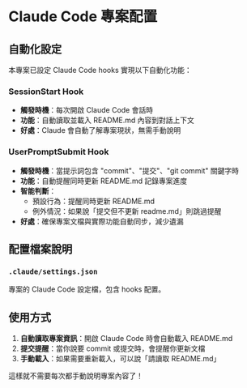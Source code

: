 # Claude Code 專案配置

## 自動化設定

本專案已設定 Claude Code hooks 實現以下自動化功能：

### SessionStart Hook
- **觸發時機**：每次開啟 Claude Code 會話時
- **功能**：自動讀取並載入 README.md 內容到對話上下文
- **好處**：Claude 會自動了解專案現狀，無需手動說明

### UserPromptSubmit Hook  
- **觸發時機**：當提示詞包含 "commit"、"提交"、"git commit" 關鍵字時
- **功能**：自動提醒同時更新 README.md 記錄專案進度
- **智能判斷**：
  - 預設行為：提醒同時更新 README.md
  - 例外情況：如果說「提交但不更新 readme.md」則跳過提醒
- **好處**：確保專案文檔與實際功能自動同步，減少遺漏

## 配置檔案說明

### `.claude/settings.json`
專案的 Claude Code 設定檔，包含 hooks 配置。

## 使用方式

1. **自動讀取專案資訊**：開啟 Claude Code 時會自動載入 README.md
2. **提交提醒**：當你說要 commit 或提交時，會提醒你更新文檔
3. **手動載入**：如果需要重新載入，可以說「請讀取 README.md」

這樣就不需要每次都手動說明專案內容了！